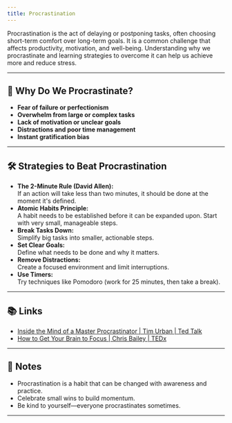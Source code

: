 ```yaml
---
title: Procrastination
---
```


Procrastination is the act of delaying or postponing tasks, often choosing short-term comfort over long-term goals. It is a common challenge that affects productivity, motivation, and well-being. Understanding why we procrastinate and learning strategies to overcome it can help us achieve more and reduce stress.

---

## 🧠 Why Do We Procrastinate?

- **Fear of failure or perfectionism**
- **Overwhelm from large or complex tasks**
- **Lack of motivation or unclear goals**
- **Distractions and poor time management**
- **Instant gratification bias**

---

## 🛠️ Strategies to Beat Procrastination

- **The 2-Minute Rule (David Allen):**  
  If an action will take less than two minutes, it should be done at the moment it's defined.
- **Atomic Habits Principle:**  
  A habit needs to be established before it can be expanded upon. Start with very small, manageable steps.
- **Break Tasks Down:**  
  Simplify big tasks into smaller, actionable steps.
- **Set Clear Goals:**  
  Define what needs to be done and why it matters.
- **Remove Distractions:**  
  Create a focused environment and limit interruptions.
- **Use Timers:**  
  Try techniques like Pomodoro (work for 25 minutes, then take a break).

---

## 📚 Links

- [Inside the Mind of a Master Procrastinator | Tim Urban | Ted Talk](https://www.youtube.com/watch?v=arj7oStGLkU)
- [How to Get Your Brain to Focus | Chris Bailey | TEDx](https://www.youtube.com/watch?v=Hu4Yvq-g7_Y)

---

## 📝 Notes

- Procrastination is a habit that can be changed with awareness and practice.
- Celebrate small wins to build momentum.
- Be kind to yourself—everyone procrastinates sometimes.

---
